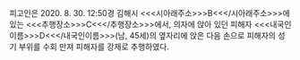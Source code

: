 피고인은 2020. 8. 30. 12:50경 김해시 <<<시아래주소>>>B<<</시아래주소>>>에 있는 <<<추행장소>>>C<<</추행장소>>>에서, 의자에 앉아 있던 피해자 <<<내국인이름>>>D<<</내국인이름>>>(남, 45세)의 옆자리에 앉은 다음 손으로 피해자의 성기 부위를 수회 만져 피해자를 강제로 추행하였다.
